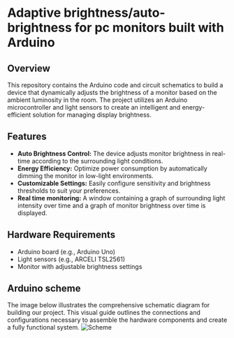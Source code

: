 # Adaptive brightness/auto-brightness for pc monitors built with Arduino

## Overview

This repository contains the Arduino code and circuit schematics to build a device that dynamically adjusts the brightness of a monitor based on the ambient luminosity in the room. The project utilizes an Arduino microcontroller and light sensors to create an intelligent and energy-efficient solution for managing display brightness.

## Features

- **Auto Brightness Control:** The device adjusts monitor brightness in real-time according to the surrounding light conditions.
- **Energy Efficiency:** Optimize power consumption by automatically dimming the monitor in low-light environments.
- **Customizable Settings:** Easily configure sensitivity and brightness thresholds to suit your preferences.
- **Real time monitoring:** A window containing a graph of surrounding light intensity over time and a graph of monitor brightness over time is displayed.

## Hardware Requirements

- Arduino board (e.g., Arduino Uno)
- Light sensors (e.g., ARCELI TSL2561)
- Monitor with adjustable brightness settings

## Arduino scheme
The image below illustrates the comprehensive schematic diagram for building our project. This visual guide outlines the connections and configurations necessary to assemble the hardware components and create a fully functional system. 
![Scheme](https://github.com/Elbarbons/arduino-monitor-brightness-controller/assets/73446737/89591608-dee5-46fc-b780-991c74825e66)
